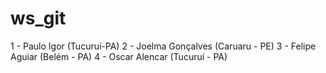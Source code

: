 # ws_git

1 - Paulo Igor (Tucuruí-PA)
2 - Joelma Gonçalves (Caruaru - PE)
3 - Felipe Aguiar (Belém - PA)
4 - Oscar Alencar (Tucuruí - PA)

